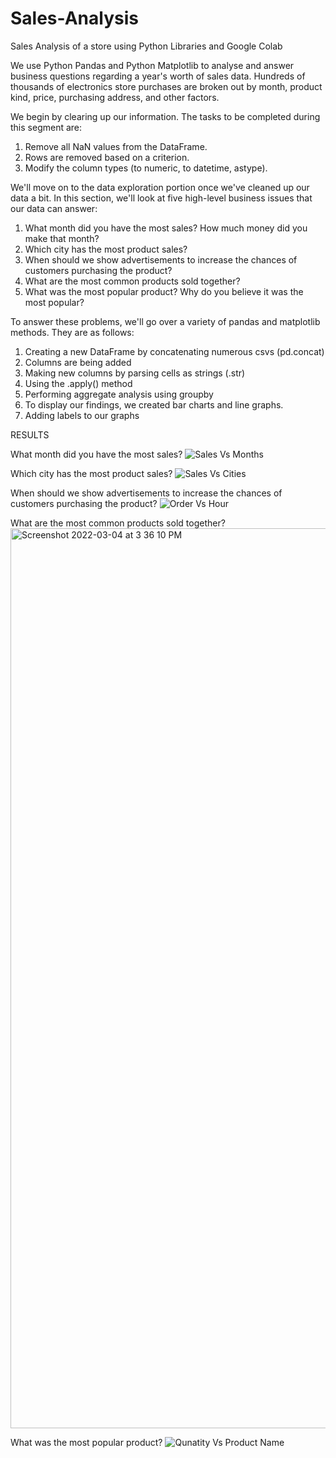 # Sales-Analysis
Sales Analysis of a store using Python Libraries and Google Colab

We use Python Pandas and Python Matplotlib to analyse and answer business questions regarding a year's worth of sales data. Hundreds of thousands of electronics store purchases are broken out by month, product kind, price, purchasing address, and other factors.

We begin by clearing up our information. The tasks to be completed during this segment are:

1. Remove all NaN values from the DataFrame.
2. Rows are removed based on a criterion.
3. Modify the column types (to numeric, to datetime, astype).

We'll move on to the data exploration portion once we've cleaned up our data a bit. In this section, we'll look at five high-level business issues that our data can answer:

1. What month did you have the most sales? How much money did you make that month?
2. Which city has the most product sales?
3. When should we show advertisements to increase the chances of customers purchasing the product?
4. What are the most common products sold together?
5. What was the most popular product? Why do you believe it was the most popular?

To answer these problems, we'll go over a variety of pandas and matplotlib methods. They are as follows:

1. Creating a new DataFrame by concatenating numerous csvs (pd.concat)
2. Columns are being added
3. Making new columns by parsing cells as strings (.str)
4. Using the .apply() method
5. Performing aggregate analysis using groupby
6. To display our findings, we created bar charts and line graphs.
7. Adding labels to our graphs


RESULTS

 What month did you have the most sales?
![Sales Vs Months](https://user-images.githubusercontent.com/87081613/156742774-aef57d01-acff-40ee-8c20-352e46f5fd38.png)







Which city has the most product sales?
![Sales Vs Cities](https://user-images.githubusercontent.com/87081613/156742895-7a7e503d-0e9b-46f4-b96e-df24faa0abd8.png)












When should we show advertisements to increase the chances of customers purchasing the product?
![Order Vs Hour](https://user-images.githubusercontent.com/87081613/156742992-c28a30e4-59c2-4946-8baf-d833686eead0.png)













What are the most common products sold together?
<img width="1440" alt="Screenshot 2022-03-04 at 3 36 10 PM" src="https://user-images.githubusercontent.com/87081613/156743207-c54477e4-c4ea-4320-9322-be27cac640d4.png">















What was the most popular product?
![Qunatity Vs Product Name](https://user-images.githubusercontent.com/87081613/156743292-21faa974-9580-4820-95b1-73a0eecb0700.png)

